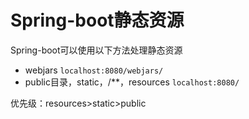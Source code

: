 Spring-boot静态资源
===

Spring-boot可以使用以下方法处理静态资源

* webjars `localhost:8080/webjars/`
* public目录，static，/**，resources `localhost:8080/`

优先级：resources>static>public